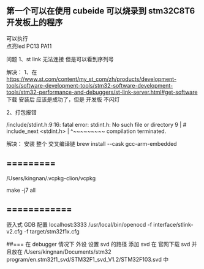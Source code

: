 ## 第一个可以在使用 cubeide 可以烧录到  stm32C8T6 开发板上的程序
可以执行  
点亮led PC13 PA11

问题
1、st link 无法连接 但是可以看到序列号


解决：
1、在 https://www.st.com/content/my_st_com/zh/products/development-tools/software-development-tools/stm32-software-development-tools/stm32-performance-and-debuggers/st-link-server.html#get-software  下载
安装后 应该是成功了，但是 开发版 不闪灯

2、打包报错

/include/stdint.h:9:16: fatal error: stdint.h: No such file or directory
9 | # include_next <stdint.h>
|                ^~~~~~~~~~
compilation terminated.

解决：
安装 整个 交叉编译链
brew install --cask gcc-arm-embedded





## =========
/Users/kingnan/.vcpkg-clion/vcpkg



make -j7 all 


## ============
嵌入式 GDB 配置
localhost:3333
/usr/local/bin/openocd
-f interface/stlink-v2.cfg -f target/stm32f1x.cfg

##===
在 debugger 情况下 外设 设置 svd 的路径
添加 svd 在 官网下载  svd 并且放在 /Users/kingnan/Documents/stm32 program/en.stm32f1_svd/STM32F1_svd_V1.2/STM32F103.svd
中





